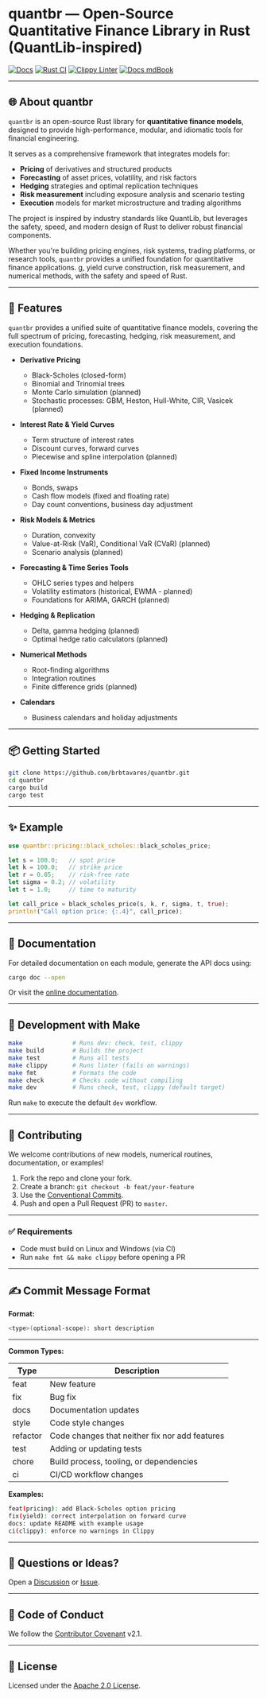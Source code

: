 # quantbr — Open-Source Quantitative Finance Library in Rust (QuantLib-inspired)

[![Docs](https://img.shields.io/badge/docs-online-blue)](https://quantbr.com)
[![Rust CI](https://github.com/quantbr/quantbr/actions/workflows/ci.yml/badge.svg)](https://github.com/quantbr/quantbr/actions/workflows/ci.yml)
[![Clippy Linter](https://github.com/quantbr/quantbr/actions/workflows/clippy.yml/badge.svg)](https://github.com/quantbr/quantbr/actions/workflows/clippy.yml)
[![Docs mdBook](https://img.shields.io/badge/docs-mdBook-blue?logo=githubpages&style=flat-square)](https://quantbr.github.io/quantbr)

---

## 🌐 About quantbr

`quantbr` is an open-source Rust library for **quantitative finance models**, designed to provide high-performance, modular, and idiomatic tools for financial engineering.  

It serves as a comprehensive framework that integrates models for:

- **Pricing** of derivatives and structured products
- **Forecasting** of asset prices, volatility, and risk factors
- **Hedging** strategies and optimal replication techniques
- **Risk measurement** including exposure analysis and scenario testing
- **Execution** models for market microstructure and trading algorithms  

The project is inspired by industry standards like QuantLib, but leverages the safety, speed, and modern design of Rust to deliver robust financial components.

Whether you're building pricing engines, risk systems, trading platforms, or research tools, `quantbr` provides a unified foundation for quantitative finance applications.
g, yield curve construction, risk measurement, and numerical methods, with the safety and speed of Rust.

---

## 🧱 Features

`quantbr` provides a unified suite of quantitative finance models, covering the full spectrum of pricing, forecasting, hedging, risk measurement, and execution foundations.

- **Derivative Pricing**
  - Black-Scholes (closed-form)
  - Binomial and Trinomial trees
  - Monte Carlo simulation (planned)
  - Stochastic processes: GBM, Heston, Hull-White, CIR, Vasicek (planned)

- **Interest Rate & Yield Curves**
  - Term structure of interest rates
  - Discount curves, forward curves
  - Piecewise and spline interpolation (planned)

- **Fixed Income Instruments**
  - Bonds, swaps
  - Cash flow models (fixed and floating rate)
  - Day count conventions, business day adjustment

- **Risk Models & Metrics**
  - Duration, convexity
  - Value-at-Risk (VaR), Conditional VaR (CVaR) (planned)
  - Scenario analysis (planned)

- **Forecasting & Time Series Tools**
  - OHLC series types and helpers
  - Volatility estimators (historical, EWMA - planned)
  - Foundations for ARIMA, GARCH (planned)

- **Hedging & Replication**
  - Delta, gamma hedging (planned)
  - Optimal hedge ratio calculators (planned)

- **Numerical Methods**
  - Root-finding algorithms
  - Integration routines
  - Finite difference grids (planned)

- **Calendars**
  - Business calendars and holiday adjustments

---

## 📦 Getting Started

```bash
git clone https://github.com/brbtavares/quantbr.git
cd quantbr
cargo build
cargo test
```

---

## ✨ Example

```rust
use quantbr::pricing::black_scholes::black_scholes_price;

let s = 100.0;   // spot price
let k = 100.0;   // strike price
let r = 0.05;    // risk-free rate
let sigma = 0.2; // volatility
let t = 1.0;     // time to maturity

let call_price = black_scholes_price(s, k, r, sigma, t, true);
println!("Call option price: {:.4}", call_price);
```

---

## 📃 Documentation

For detailed documentation on each module, generate the API docs using:

```bash
cargo doc --open
```

Or visit the [online documentation](https://quantbr.com).

---

## 🔧 Development with Make

```bash
make              # Runs dev: check, test, clippy
make build        # Builds the project
make test         # Runs all tests
make clippy       # Runs linter (fails on warnings)
make fmt          # Formats the code
make check        # Checks code without compiling
make dev          # Runs check, test, clippy (default target)
```

Run `make` to execute the default `dev` workflow.

---

## 🤝 Contributing

We welcome contributions of new models, numerical routines, documentation, or examples!

1. Fork the repo and clone your fork.
2. Create a branch: `git checkout -b feat/your-feature`
3. Use the [Conventional Commits](https://www.conventionalcommits.org/en/v1.0.0/).
4. Push and open a Pull Request (PR) to `master`.

---

### ✅ Requirements

- Code must build on Linux and Windows (via CI)
- Run `make fmt && make clippy` before opening a PR

---

## ✍️ Commit Message Format

**Format:**

```bash
<type>(optional-scope): short description
```

---

**Common Types:**

| Type     | Description                                    |
| -------- | ---------------------------------------------- |
| feat     | New feature                                    |
| fix      | Bug fix                                        |
| docs     | Documentation updates                          |
| style    | Code style changes                             |
| refactor | Code changes that neither fix nor add features |
| test     | Adding or updating tests                       |
| chore    | Build process, tooling, or dependencies        |
| ci       | CI/CD workflow changes                         |

**Examples:**

```bash
feat(pricing): add Black-Scholes option pricing
fix(yield): correct interpolation on forward curve
docs: update README with example usage
ci(clippy): enforce no warnings in Clippy

```

---

## 💬 Questions or Ideas?

Open a [Discussion](https://github.com/brbtavares/quantbr/discussions) or [Issue](https://github.com/brbtavares/quantbr/issues).

---

## 📜 Code of Conduct

We follow the [Contributor Covenant](https://www.contributor-covenant.org) v2.1.

---

## 📝 License

Licensed under the [Apache 2.0 License](LICENSE).
